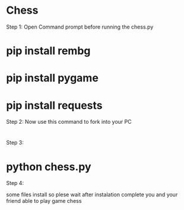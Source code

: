 # Chess

Step 1: 
Open Command prompt before running the chess.py
 # pip install rembg
 # pip install pygame
 # pip install requests

Step 2:
Now use this command to fork into your PC 
# 


Step 3: 
# python chess.py

Step 4: 

some files install so plese wait after instalation complete you and your friend able to play game chess 
